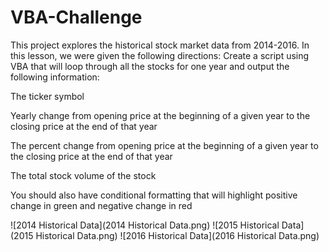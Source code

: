 # VBA-Challenge
This project explores the historical stock market data from 2014-2016.
In this lesson, we were given the following directions: 
Create a script using VBA that will loop through all the stocks for one year and output the following information:

  The ticker symbol
  
  Yearly change from opening price at the beginning of a given year to the closing price at the end of that year
  
  The percent change from opening price at the beginning of a given year to the closing price at the end of that year
  
  The total stock volume of the stock
  
  You should also have conditional formatting that will highlight positive change in green and negative change in red
  
![2014 Historical Data](2014 Historical Data.png)
![2015 Historical Data](2015 Historical Data.png)
![2016 Historical Data](2016 Historical Data.png)


